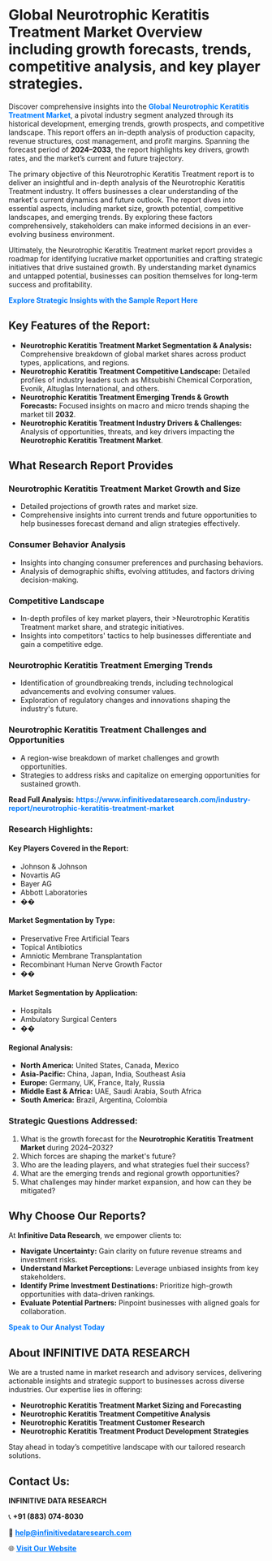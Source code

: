 <h1>Global Neurotrophic Keratitis Treatment Market Overview including growth forecasts, trends, competitive analysis, and key player strategies.</h1>
<p>
Discover comprehensive insights into the 
<a href="https://www.infinitivedataresearch.com/industry-report/neurotrophic-keratitis-treatment-market" rel="dofollow" style="color: #007BFF; text-decoration: none;"><strong>Global Neurotrophic Keratitis Treatment Market</strong></a>, a pivotal industry segment analyzed through its historical development, emerging trends, growth prospects, and competitive landscape. This report offers an in-depth analysis of production capacity, revenue structures, cost management, and profit margins. Spanning the forecast period of <strong>2024–2033</strong>, the report highlights key drivers, growth rates, and the market’s current and future trajectory.
</p>
<p>
The primary objective of this Neurotrophic Keratitis Treatment report is to deliver an insightful and in-depth analysis of the Neurotrophic Keratitis Treatment industry. It offers businesses a clear understanding of the market's current dynamics and future outlook. The report dives into essential aspects, including market size, growth potential, competitive landscapes, and emerging trends. By exploring these factors comprehensively, stakeholders can make informed decisions in an ever-evolving business environment.
</p>
<p>
Ultimately, the Neurotrophic Keratitis Treatment market report provides a roadmap for identifying lucrative market opportunities and crafting strategic initiatives that drive sustained growth. By understanding market dynamics and untapped potential, businesses can position themselves for long-term success and profitability.
</p>
<p>
<a href="https://www.infinitivedataresearch.com/request-sample/reportId=109417" style="color: #007BFF; text-decoration: none;"><strong>Explore Strategic Insights with the Sample Report Here</strong></a>
</p>

<h2>Key Features of the Report:</h2>
<ul>
<li><strong>Neurotrophic Keratitis Treatment Market Segmentation & Analysis:</strong> Comprehensive breakdown of global market shares across product types, applications, and regions.</li>
<li><strong>Neurotrophic Keratitis Treatment Competitive Landscape:</strong> Detailed profiles of industry leaders such as Mitsubishi Chemical Corporation, Evonik, Altuglas International, and others.</li>
<li><strong>Neurotrophic Keratitis Treatment Emerging Trends & Growth Forecasts:</strong> Focused insights on macro and micro trends shaping the market till <strong>2032</strong>.</li>
<li><strong>Neurotrophic Keratitis Treatment Industry Drivers & Challenges:</strong> Analysis of opportunities, threats, and key drivers impacting the <strong>Neurotrophic Keratitis Treatment Market</strong>.</li>
</ul>

<h2>What Research Report Provides</h2>
<h3>Neurotrophic Keratitis Treatment Market Growth and Size</h3>
<ul>
<li>Detailed projections of growth rates and market size.</li>
<li>Comprehensive insights into current trends and future opportunities to help businesses forecast demand and align strategies effectively.</li>
</ul>

<h3>Consumer Behavior Analysis</h3>
<ul>
<li>Insights into changing consumer preferences and purchasing behaviors.</li>
<li>Analysis of demographic shifts, evolving attitudes, and factors driving decision-making.</li>
</ul>

<h3>Competitive Landscape</h3>
<ul>
<li>In-depth profiles of key market players, their >Neurotrophic Keratitis Treatment market share, and strategic initiatives.</li>
<li>Insights into competitors' tactics to help businesses differentiate and gain a competitive edge.</li>
</ul>

<h3>Neurotrophic Keratitis Treatment Emerging Trends</h3>
<ul>
<li>Identification of groundbreaking trends, including technological advancements and evolving consumer values.</li>
<li>Exploration of regulatory changes and innovations shaping the industry's future.</li>
</ul>

<h3>Neurotrophic Keratitis Treatment Challenges and Opportunities</h3>
<ul>
<li>A region-wise breakdown of market challenges and growth opportunities.</li>
<li>Strategies to address risks and capitalize on emerging opportunities for sustained growth.</li>
</ul>
<p><strong>Read Full Analysis:</strong> <a href="https://www.infinitivedataresearch.com/industry-report/neurotrophic-keratitis-treatment-market" rel="dofollow" style="color: #007BFF; text-decoration: none;"><strong>https://www.infinitivedataresearch.com/industry-report/neurotrophic-keratitis-treatment-market</strong></a></p>
<h3>Research Highlights:</h3>
<h4>Key Players Covered in the Report:</h4>
<ul><li>Johnson &amp; Johnson</li><li>Novartis AG</li><li>Bayer AG</li><li>Abbott Laboratories</li><li>��</li></ul>
<h4>Market Segmentation by Type:</h4>
<ul><li>Preservative Free Artificial Tears</li><li>Topical Antibiotics</li><li>Amniotic Membrane Transplantation</li><li>Recombinant Human Nerve Growth Factor</li><li>��</li></ul>
<h4>Market Segmentation by Application:</h4>
<ul><li>Hospitals</li><li>Ambulatory Surgical Centers</li><li>��</li></ul>

<h4>Regional Analysis:</h4>
<ul>
<li><strong>North America:</strong> United States, Canada, Mexico</li>
<li><strong>Asia-Pacific:</strong> China, Japan, India, Southeast Asia</li>
<li><strong>Europe:</strong> Germany, UK, France, Italy, Russia</li>
<li><strong>Middle East & Africa:</strong> UAE, Saudi Arabia, South Africa</li>
<li><strong>South America:</strong> Brazil, Argentina, Colombia</li>
</ul>

<h3>Strategic Questions Addressed:</h3>
<ol>
<li>What is the growth forecast for the <strong>Neurotrophic Keratitis Treatment Market</strong> during 2024–2032?</li>
<li>Which forces are shaping the market's future?</li>
<li>Who are the leading players, and what strategies fuel their success?</li>
<li>What are the emerging trends and regional growth opportunities?</li>
<li>What challenges may hinder market expansion, and how can they be mitigated?</li>
</ol>

<h2>Why Choose Our Reports?</h2>
<p>At <strong>Infinitive Data Research</strong>, we empower clients to:</p>
<ul>
<li><strong>Navigate Uncertainty:</strong> Gain clarity on future revenue streams and investment risks.</li>
<li><strong>Understand Market Perceptions:</strong> Leverage unbiased insights from key stakeholders.</li>
<li><strong>Identify Prime Investment Destinations:</strong> Prioritize high-growth opportunities with data-driven rankings.</li>
<li><strong>Evaluate Potential Partners:</strong> Pinpoint businesses with aligned goals for collaboration.</li>
</ul>
<p><a href="https://www.infinitivedataresearch.com/industry-report/neurotrophic-keratitis-treatment-market" rel="dofollow" style="color: #007BFF; text-decoration: none;"><strong>Speak to Our Analyst Today</strong></a></p>

<h2>About INFINITIVE DATA RESEARCH</h2>
<p>We are a trusted name in market research and advisory services, delivering actionable insights and strategic support to businesses across diverse industries. Our expertise lies in offering:</p>
<ul>
<li><strong>Neurotrophic Keratitis Treatment Market Sizing and Forecasting</strong></li>
<li><strong>Neurotrophic Keratitis Treatment Competitive Analysis</strong></li>
<li><strong>Neurotrophic Keratitis Treatment Customer Research</strong></li>
<li><strong>Neurotrophic Keratitis Treatment Product Development Strategies</strong></li>
</ul>
<p>Stay ahead in today’s competitive landscape with our tailored research solutions.</p>

<h2>Contact Us:</h2>
<p><strong>INFINITIVE DATA RESEARCH</strong></p>
<p>📞 <strong>+91 (883) 074-8030</strong></p>
<p>📧 <strong><a href="mailto:help@infinitivedataresearch.com" style="color: #007BFF;">help@infinitivedataresearch.com</a></strong></p>
<p>🌐 <strong><a href="https://www.infinitivedataresearch.com" rel="dofollow" style="color: #007BFF;">Visit Our Website</a></strong></p>